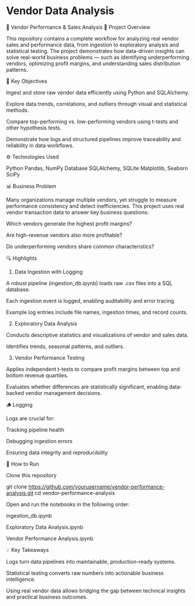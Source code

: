 # Vendor Data Analysis

🏪 Vendor Performance & Sales Analysis
📖 Project Overview

This repository contains a complete workflow for analyzing real vendor sales and performance data, from ingestion to exploratory analysis and statistical testing.
The project demonstrates how data-driven insights can solve real-world business problems — such as identifying underperforming vendors, optimizing profit margins, and understanding sales distribution patterns.

🧠 Key Objectives

Ingest and store raw vendor data efficiently using Python and SQLAlchemy.

Explore data trends, correlations, and outliers through visual and statistical methods.

Compare top-performing vs. low-performing vendors using t-tests and other hypothesis tests.

Demonstrate how logs and structured pipelines improve traceability and reliability in data workflows.

⚙️ Technologies Used

Python
Pandas, NumPy
Database	SQLAlchemy, SQLite
Matplotlib, Seaborn
SciPy

📊 Business Problem

Many organizations manage multiple vendors, yet struggle to measure performance consistency and detect inefficiencies.
This project uses real vendor transaction data to answer key business questions:

Which vendors generate the highest profit margins?

Are high-revenue vendors also more profitable?

Do underperforming vendors share common characteristics?

🔍 Highlights
1. Data Ingestion with Logging

A robust pipeline (ingestion_db.ipynb) loads raw .csv files into a SQL database.

Each ingestion event is logged, enabling auditability and error tracing.

Example log entries include file names, ingestion times, and record counts.

2. Exploratory Data Analysis

Conducts descriptive statistics and visualizations of vendor and sales data.

Identifies trends, seasonal patterns, and outliers.

3. Vendor Performance Testing

Applies independent t-tests to compare profit margins between top and bottom revenue quartiles.

Evaluates whether differences are statistically significant, enabling data-backed vendor management decisions.

🪵 Logging

Logs are crucial for:

Tracking pipeline health

Debugging ingestion errors

Ensuring data integrity and reproducibility

🚀 How to Run

Clone this repository

git clone https://github.com/yourusername/vendor-performance-analysis.git
cd vendor-performance-analysis


Open and run the notebooks in the following order:

ingestion_db.ipynb

Exploratory Data Analysis.ipynb

Vendor Performance Analysis.ipynb

💡 Key Takeaways

Logs turn data pipelines into maintainable, production-ready systems.

Statistical testing converts raw numbers into actionable business intelligence.

Using real vendor data allows bridging the gap between technical insights and practical business outcomes.
